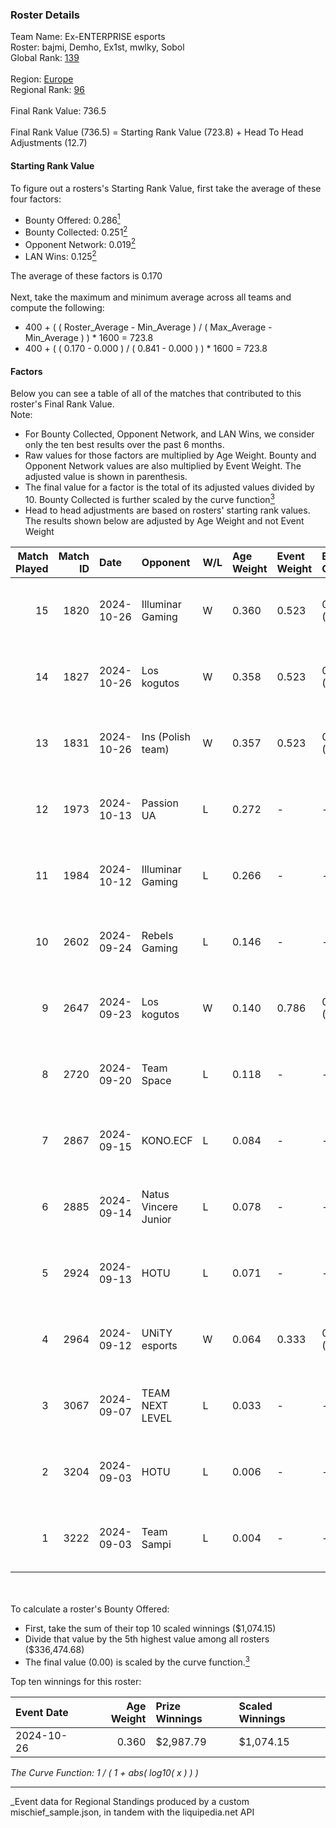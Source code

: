 ### Roster Details<br />
Team Name: Ex-ENTERPRISE esports<br />
Roster: bajmi, Demho, Ex1st, mwlky, Sobol<br />
Global Rank: [139](../../standings_global_2025_03_01.md)<br />
<br />
Region: [Europe]( ../../standings_europe_2025_03_01.md)<br />
Regional Rank: [96]( ../../standings_europe_2025_03_01.md)<br />
<br />
Final Rank Value:  736.5<br />
<br />
Final Rank Value (736.5) = Starting Rank Value (723.8) + Head To Head Adjustments (12.7)<br />

#### Starting Rank Value<br />
To figure out a rosters's Starting Rank Value, first take the average of these four factors:<br />
- Bounty Offered: 0.286[<sup>1</sup>](#table2)
- Bounty Collected: 0.251[<sup>2</sup>](#table1)
- Opponent Network: 0.019[<sup>2</sup>](#table1)
- LAN Wins: 0.125[<sup>2</sup>](#table1)

The average of these factors is 0.170<br />
<br />
Next, take the maximum and minimum average across all teams and compute the following:<br />
- 400 + ( ( Roster_Average - Min_Average ) / ( Max_Average - Min_Average ) ) * 1600 = 723.8
- 400 + ( ( 0.170 - 0.000 ) / ( 0.841 - 0.000 ) ) * 1600 = 723.8


#### Factors<br />
Below you can see a table of all of the matches that contributed to this roster's Final Rank Value.<br />
Note:<br />

- For Bounty Collected, Opponent Network, and LAN Wins, we consider only the ten best results over the past 6 months.
- Raw values for those factors are multiplied by Age Weight. Bounty and Opponent Network values are also multiplied by Event Weight. The adjusted value is shown in parenthesis.
- The final value for a factor is the total of its adjusted values divided by 10. Bounty Collected is further scaled by the curve function[<sup>3</sup>](#curveFunction)
- Head to head adjustments are based on rosters' starting rank values. The results shown below are adjusted by Age Weight and not Event Weight
<span id="table1"></span><br />


| Match Played | Match ID | Date       | Opponent             | W/L | Age Weight | Event Weight | Bounty Collected | Opponent Network | LAN Wins  | H2H Adj. | Roster                             |
| -: | -: | :- | :- | :- | :- | :- | :- | :- | :- | -: | :- |
|           15 |     1820 | 2024-10-26 | Illuminar Gaming     | W   | 0.360      | 0.523        | 0.007 (0.001)    | 0.323 (0.061)    | 1 (0.360) |     7.09 | bajmi, Demho, Ex1st, mwlky, Sobol  |
|           14 |     1827 | 2024-10-26 | Los kogutos          | W   | 0.358      | 0.523        | 0.027 (0.005)    | 0.387 (0.073)    | 1 (0.358) |     8.58 | bajmi, Demho, Ex1st, mwlky, Sobol  |
|           13 |     1831 | 2024-10-26 | Ins (Polish team)    | W   | 0.357      | 0.523        | 0.001 (0.000)    | 0.031 (0.006)    | 1 (0.357) |     4.17 | bajmi, Demho, Ex1st, mwlky, Sobol  |
|           12 |     1973 | 2024-10-13 | Passion UA           | L   | 0.272      | -            | -                | -                | -         |    -0.55 | bajmi, Demho, Ex1st, mwlky, Sobol  |
|           11 |     1984 | 2024-10-12 | Illuminar Gaming     | L   | 0.266      | -            | -                | -                | -         |    -3.11 | bajmi, Demho, Ex1st, mwlky, Sobol  |
|           10 |     2602 | 2024-09-24 | Rebels Gaming        | L   | 0.146      | -            | -                | -                | -         |    -1.93 | Demho, Ex1st, mwlky, sk1tt, Sobol  |
|            9 |     2647 | 2024-09-23 | Los kogutos          | W   | 0.140      | 0.786        | 0.027 (0.003)    | 0.387 (0.043)    | 0 (0.000) |     3.41 | Demho, Ex1st, mwlky, sk1tt, Sobol  |
|            8 |     2720 | 2024-09-20 | Team Space           | L   | 0.118      | -            | -                | -                | -         |    -2.93 | bajmi, Demho, Ex1st, m4tthi, Sobol |
|            7 |     2867 | 2024-09-15 | KONO.ECF             | L   | 0.084      | -            | -                | -                | -         |    -1.05 | bajmi, Demho, Ex1st, mwlky, Sobol  |
|            6 |     2885 | 2024-09-14 | Natus Vincere Junior | L   | 0.078      | -            | -                | -                | -         |    -0.28 | bajmi, Demho, Ex1st, mwlky, Sobol  |
|            5 |     2924 | 2024-09-13 | HOTU                 | L   | 0.071      | -            | -                | -                | -         |    -1.25 | bajmi, Demho, Ex1st, m4tthi, Sobol |
|            4 |     2964 | 2024-09-12 | UNiTY esports        | W   | 0.064      | 0.333        | 0.025 (0.001)    | 0.177 (0.004)    | 0 (0.000) |     1.23 | bajmi, Demho, Ex1st, mwlky, Sobol  |
|            3 |     3067 | 2024-09-07 | TEAM NEXT LEVEL      | L   | 0.033      | -            | -                | -                | -         |    -0.49 | bajmi, Demho, Ex1st, fr3nd, Sobol  |
|            2 |     3204 | 2024-09-03 | HOTU                 | L   | 0.006      | -            | -                | -                | -         |    -0.11 | bajmi, Demho, Ex1st, fr3nd, Sobol  |
|            1 |     3222 | 2024-09-03 | Team Sampi           | L   | 0.004      | -            | -                | -                | -         |    -0.05 | bajmi, Demho, Ex1st, fr3nd, Sobol  |

<br />
<span id="table2"></span><br />
To calculate a roster's Bounty Offered:<br />

- First, take the sum of their top 10 scaled winnings ($1,074.15)
- Divide that value by the 5th highest value among all rosters ($336,474.68)
- The final value (0.00) is scaled by the curve function.[<sup>3</sup>](#curveFunction)

Top ten winnings for this roster:<br />

| Event Date | Age Weight | Prize Winnings | Scaled Winnings |
| :- | -: | :- | :- |
| 2024-10-26 |      0.360 | $2,987.79      | $1,074.15       |


<span id="curveFunction"></span>_The Curve Function: 1 / ( 1 + abs( log10( x ) ) )_<br />

---
_Event data for Regional Standings produced by a custom mischief_sample.json, in tandem with the liquipedia.net API<br />
